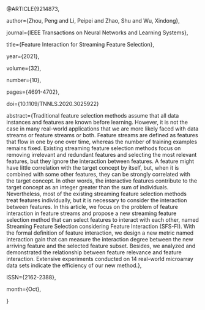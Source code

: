 @ARTICLE{9214873,

author={Zhou, Peng and Li, Peipei and Zhao, Shu and Wu, Xindong},

journal={IEEE Transactions on Neural Networks and Learning Systems}, 

title={Feature Interaction for Streaming Feature Selection}, 

year={2021},

volume={32},

number={10},

pages={4691-4702},

doi={10.1109/TNNLS.2020.3025922}

abstract={Traditional feature selection methods assume that all data instances and features are known before learning. However, it is not the case in many real-world applications that we are more likely faced with data streams or feature streams or both. Feature streams are defined as features that flow in one by one over time, whereas the number of training examples remains fixed. Existing streaming feature selection methods focus on removing irrelevant and redundant features and selecting the most relevant features, but they ignore the interaction between features. A feature might have little correlation with the target concept by itself, but, when it is combined with some other features, they can be strongly correlated with the target concept. In other words, the interactive features contribute to the target concept as an integer greater than the sum of individuals. Nevertheless, most of the existing streaming feature selection methods treat features individually, but it is necessary to consider the interaction between features. In this article, we focus on the problem of feature interaction in feature streams and propose a new streaming feature selection method that can select features to interact with each other, named Streaming Feature Selection considering Feature Interaction (SFS-FI). With the formal definition of feature interaction, we design a new metric named interaction gain that can measure the interaction degree between the new arriving feature and the selected feature subset. Besides, we analyzed and demonstrated the relationship between feature relevance and feature interaction. Extensive experiments conducted on 14 real-world microarray data sets indicate the efficiency of our new method.},  

ISSN={2162-2388}, 

month={Oct},

}
